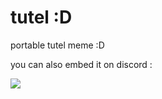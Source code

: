 # tutel :D

portable tutel meme :D

you can also embed it on discord :

<img src ="https://cdn.discordapp.com/attachments/936005739116380210/950046467404496946/unknown.png">
